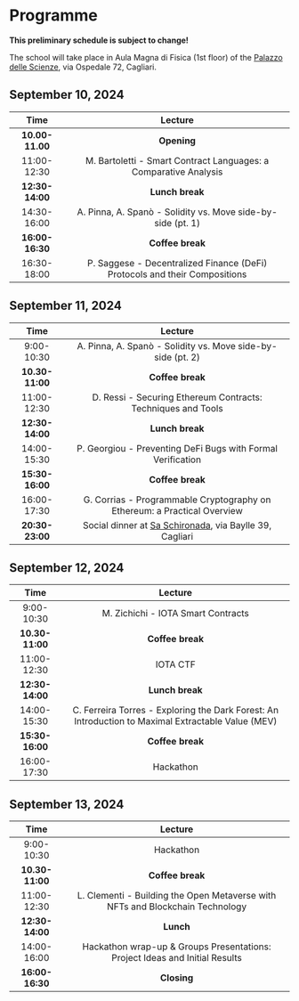 # Programme

**This preliminary schedule is subject to change!**

The school will take place in Aula Magna di Fisica (1st floor) of the [Palazzo delle Scienze](https://goo.gl/maps/w5PtoZ6fbqUs6ToS9), via Ospedale 72, Cagliari.

## September 10, 2024

| Time   | Lecture |
| :---: | :---: |
| **10.00-11.00** | **Opening** | 
| 11:00-12:30 | M. Bartoletti - Smart Contract Languages: a Comparative Analysis |
| **12:30-14:00** | **Lunch break** |
| 14:30-16:00 | A. Pinna, A. Spanò - Solidity vs. Move side-by-side (pt. 1) | 
| **16:00-16:30** | **Coffee break** |
| 16:30-18:00 | P. Saggese - Decentralized Finance (DeFi) Protocols and their Compositions |

## September 11, 2024

| Time   | Lecture |
| :---: | :---: |
| 9:00-10:30 | A. Pinna, A. Spanò - Solidity vs. Move side-by-side (pt. 2) | 
| **10.30-11:00** | **Coffee break** | 
| 11:00-12:30 | D. Ressi - Securing Ethereum Contracts: Techniques and Tools |
| **12:30-14:00** | **Lunch break** |
| 14:00-15:30 | P. Georgiou - Preventing DeFi Bugs with Formal Verification |
| **15:30-16:00** | **Coffee break** |
| 16:00-17:30 | G. Corrias - Programmable Cryptography on Ethereum: a Practical Overview |
| **20:30-23:00** | Social dinner at [Sa Schironada](https://www.saschironada.it/ristorante/), via Baylle 39, Cagliari |

## September 12, 2024

| Time   | Lecture |
| :---: | :---: |
| 9:00-10:30 | M. Zichichi - IOTA Smart Contracts | 
| **10.30-11:00** | **Coffee break** | 
| 11:00-12:30 | IOTA CTF |
| **12:30-14:00** | **Lunch break** |
| 14:00-15:30 | C. Ferreira Torres - Exploring the Dark Forest: An Introduction to Maximal Extractable Value (MEV) |
| **15:30-16:00** | **Coffee break** |
| 16:00-17:30 | Hackathon |

## September 13, 2024

| Time   | Lecture |
| :---: | :---: |
| 9:00-10:30 | Hackathon | 
| **10.30-11:00** | **Coffee break** | 
| 11:00-12:30 | L. Clementi - Building the Open Metaverse with NFTs and Blockchain Technology |
| **12:30-14:00** | **Lunch** |
| 14:00-16:00 | Hackathon wrap-up & Groups Presentations: Project Ideas and Initial Results |
| **16:00-16:30** | **Closing** |
